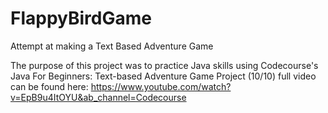 # FlappyBirdGame
Attempt at making a Text Based Adventure Game


The purpose of this project was to practice Java skills using Codecourse's Java For Beginners: Text-based Adventure Game Project (10/10)
full video can be found here: https://www.youtube.com/watch?v=EpB9u4ItOYU&ab_channel=Codecourse
